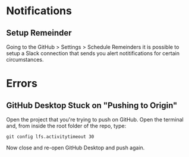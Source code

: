 # Notifications
## Setup Remeinder
Going to the GitHub > Settings > Schedule Remeinders it is possible to setup a Slack connection that sends you alert notitifications for certain circumstances.
# Errors
## GitHub Desktop Stuck on "Pushing to Origin"
Open the project that you're trying to push on GitHub. Open the terminal and, from inside the root folder of the repo, type:
```
git config lfs.activitytimeout 30
```
Now close and re-open GitHub Desktop and push again.
